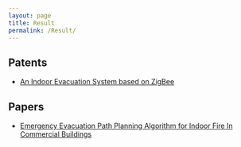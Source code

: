 ```yaml
---
layout: page
title: Result
permalink: /Result/
---
```


## Patents
<div style="display:yes">
<ul>
	<li><a href="zigbee_patent.pdf">An Indoor Evacuation System based on ZigBee</a> </li>
</uL>
</div>

## Papers
<div style="display:yes">
<ul>
	<li><a href="paper_evacuation.pdf">Emergency Evacuation Path Planning Algorithm for Indoor Fire
In Commercial Buildings</a> </li>
</uL>
</div>